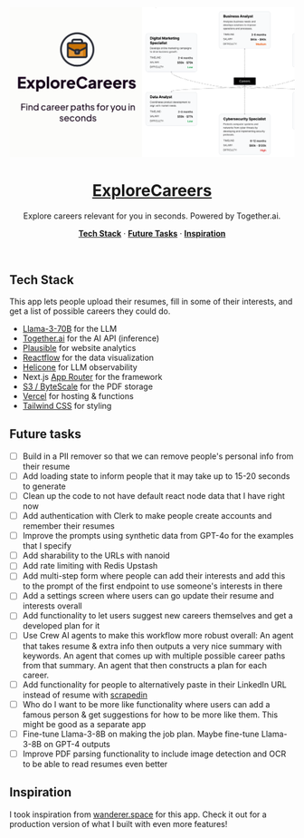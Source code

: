 <a href="https://www.explorecareers.io">
  <img alt="Explore Careers." src="./public/og-image.png">
  <h1 align="center">ExploreCareers</h1>
</a>

<p align="center">
  Explore careers relevant for you in seconds. Powered by Together.ai.
</p>

<p align="center">
  <a href="#tech-stack"><strong>Tech Stack</strong></a> ·
  <a href="#future-tasks"><strong>Future Tasks</strong></a> ·
    <a href="#inspiration"><strong>Inspiration</strong></a>
</p>
<br/>

## Tech Stack

This app lets people upload their resumes, fill in some of their interests, and get a list of possible careers they could do.

- [Llama-3-70B](https://llama.meta.com/llama3/) for the LLM
- [Together.ai](https://together.ai/) for the AI API (inference)
- [Plausible](https://plausible.io/) for website analytics
- [Reactflow](https://reactflow.dev/) for the data visualization
- [Helicone](https://helicone.ai/) for LLM observability
- Next.js [App Router](https://nextjs.org/docs/app) for the framework
- [S3 / ByteScale](https://www.bytescale.com/) for the PDF storage
- [Vercel](https://vercel.com/) for hosting & functions
- [Tailwind CSS](https://tailwindcss.com/) for styling

## Future tasks

- [ ] Build in a PII remover so that we can remove people's personal info from their resume
- [ ] Add loading state to inform people that it may take up to 15-20 seconds to generate
- [ ] Clean up the code to not have default react node data that I have right now
- [ ] Add authentication with Clerk to make people create accounts and remember their resumes
- [ ] Improve the prompts using synthetic data from GPT-4o for the examples that I specify
- [ ] Add sharability to the URLs with nanoid
- [ ] Add rate limiting with Redis Upstash
- [ ] Add multi-step form where people can add their interests and add this to the prompt of the first endpoint to use someone's interests in there
- [ ] Add a settings screen where users can go update their resume and interests overall
- [ ] Add functionality to let users suggest new careers themselves and get a developed plan for it
- [ ] Use Crew AI agents to make this workflow more robust overall: An agent that takes resume & extra info then outputs a very nice summary with keywords. An agent that comes up with multiple possible career paths from that summary. An agent that then constructs a plan for each career.
- [ ] Add functionality for people to alternatively paste in their LinkedIn URL instead of resume with [scrapedin](https://github.com/linkedtales/scrapedin/tree/master)
- [ ] Who do I want to be more like functionality where users can add a famous person & get suggestions for how to be more like them. This might be good as a separate app
- [ ] Fine-tune Llama-3-8B on making the job plan. Maybe fine-tune Llama-3-8B on GPT-4 outputs
- [ ] Improve PDF parsing functionality to include image detection and OCR to be able to read resumes even better

## Inspiration

I took inspiration from [wanderer.space](https://www.wanderer.space) for this app. Check it out for a production version of what I built with even more features!
